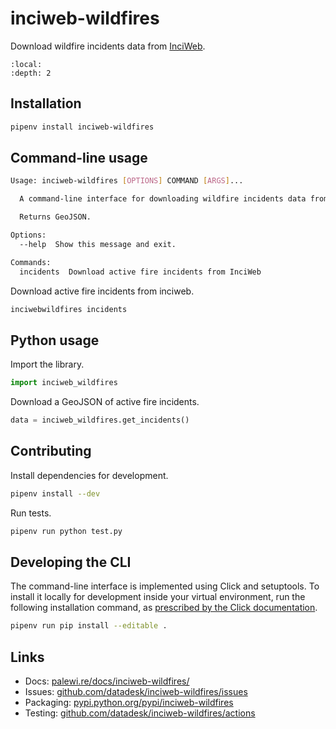 # inciweb-wildfires

Download wildfire incidents data from [InciWeb](https://inciweb.nwcg.gov/).

```{contents} Table of contents
:local:
:depth: 2
```

## Installation

```sh
pipenv install inciweb-wildfires
```

## Command-line usage

```sh
Usage: inciweb-wildfires [OPTIONS] COMMAND [ARGS]...

  A command-line interface for downloading wildfire incidents data from InciWeb.

  Returns GeoJSON.

Options:
  --help  Show this message and exit.

Commands:
  incidents  Download active fire incidents from InciWeb
```

Download active fire incidents from inciweb.

```sh
inciwebwildfires incidents
```

## Python usage

Import the library.

```python
import inciweb_wildfires
```

Download a GeoJSON of active fire incidents.

```python
data = inciweb_wildfires.get_incidents()
```

## Contributing

Install dependencies for development.

```sh
pipenv install --dev
```

Run tests.

```sh
pipenv run python test.py
```

## Developing the CLI

The command-line interface is implemented using Click and setuptools. To install it locally for development inside your virtual environment, run the following installation command, as [prescribed by the Click documentation](https://click.palletsprojects.com/en/7.x/setuptools/#setuptools-integration).

```sh
pipenv run pip install --editable .
```

## Links

* Docs: [palewi.re/docs/inciweb-wildfires/](https://palewi.re/docs/inciweb-wildfires/)
* Issues: [github.com/datadesk/inciweb-wildfires/issues](https://github.com/datadesk/inciweb-wildfires/issues)
* Packaging: [pypi.python.org/pypi/inciweb-wildfires](https://pypi.python.org/pypi/inciweb-wildfires)
* Testing: [github.com/datadesk/inciweb-wildfires/actions](https://github.com/datadesk/inciweb-wildfires/actions)
